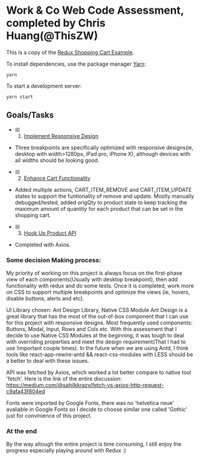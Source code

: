# Work & Co Web Code Assessment, completed by Chris Huang(@ThisZW)

This is a copy of the [Redux Shopping Cart Example](https://github.com/reactjs/redux/tree/master/examples/shopping-cart).

To install dependencies, use the package manager [Yarn](https://yarnpkg.com/en/):

```
yarn
```

To start a development server:

```
yarn start
```

## Goals/Tasks

- [X] 1. [Implement Responsive Design](/tasks/01-responsive-design.md)
- Three breakpoints are specifically optimized with responsive designs(ie, desktop with width>1280px, iPad pro, iPhone X), although devices with all widths should be looking good.
- [X] 2. [Enhance Cart Functionality](/tasks/02-cart-enhancements.md)
- Added multiple actions, CART_ITEM_REMOVE and CART_ITEM_UPDATE states to support the funtionality of remove and update. Mostly manually debugged/tested, added origQty to product state to keep tracking the maximum amount of quantity for each product that can be set in the shopping cart. 
- [X] 3. [Hook Up Product API](/tasks/03-product-api.md)
- Completed with Axios.

### Some decision Making process:

My priority of working on this project is always focus on the first-phase view of each components(Usually with desktop breakpoint), then add functionality with redux and do some tests. Once it is completed, work more on CSS to support multiple breakpoints and optimize the views (ie, hovers, disable buttons, alerts and etc).

UI Library chosen: Ant Design Library, Native CSS Module
Ant Design is a great library that has the most of the out-of-box component that I can use for this project with responsive designs. 
Most frequently used components: Buttons, Modal, Input, Rows and Cols etc.
With this assessment that I decide to use Native CSS Modules at the beginning, it was tough to deal with overriding properties and meet the design requirement(That I had to use !important couple times). 
In the future when we are using Antd, I think tools like react-app-rewire-antd && react-css-modules with LESS should be a better to deal with these issues.

API was fetched by Axios, which worked a lot better compare to native tool 'fetch'. 
Here is the link of the entire discussion: https://medium.com/@sahilkkrazy/fetch-vs-axios-http-request-c9afa43f804ed

Fonts were imported by Google Fonts, there was no 'helvetica neue' avaliable in Google Fonts so I decide to choose similar one called 'Gothic' just for convinience of this project.

### At the end
By the way altough the entire project is time consuming, I still enjoy the progress especially playing around with Redux :)

